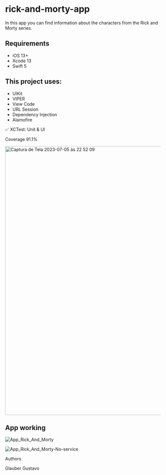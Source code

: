 # rick-and-morty-app
In this app you can find information about the characters from the Rick and Morty series.

## Requirements
- iOS 13+
- Xcode 13
- Swift 5

## This project uses:
- UIKit
- VIPER
- View Code
- URL Session
- Dependency Injection
- Alamofire

✅ XCTest: Unit & UI

Coverage 91.1%

<img width="870" alt="Captura de Tela 2023-07-05 às 22 52 09" src="https://github.com/glaubergustavo/RickAndMortyCharacters/assets/90629963/93575f4d-f24d-40d5-94db-b7c0bd2dc075">

## App working

![App_Rick_And_Morty](https://user-images.githubusercontent.com/90629963/226081803-7ff048ca-57e5-4b14-8001-771f5591271c.gif)

![App_Rick_And_Morty-No-service](https://user-images.githubusercontent.com/90629963/226234952-6bef6b82-b3c5-440d-ba91-1c07213714f3.gif)

Authors

Glauber Gustavo
